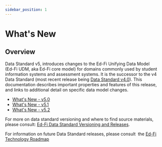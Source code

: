 ```yaml
---
sidebar_position: 1
---
```


# What's New

## Overview

Data Standard v5, introduces changes to the Ed-Fi Unifying Data Model (Ed-Fi UDM, aka
Ed-Fi core model) for domains commonly
used by student information systems and assessment systems. It is the successor
to the v4 Data Standard (most recent release being [Data Standard
v4.0](https://edfi.atlassian.net/wiki/display/EFDS4x/)). This documentation
describes important properties and features of this release, and links to
additional detail on specific data model changes.

* [What's New - v5.0](./whats-new-v50.md)
* [What's New - v5.1](./whats-new-v51.md)
* [What's New - v5.2](./whats-new-v52.md)

For more on data standard versioning and where to find source materials, please
consult: [Ed-Fi Data Standard Versioning and
Releases](../../versioning-and-releases).

For information on future Data Standard releases, please consult  the [Ed-Fi
Technology
Roadmap](https://edfi.atlassian.net/wiki/display/ETKB/Ed-Fi+Technology+Roadmap)
